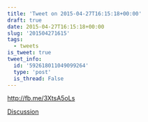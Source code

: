 ```yaml
---
title: 'Tweet on 2015-04-27T16:15:18+00:00'
draft: true
date: 2015-04-27T16:15:18+00:00
slug: '201504271615'
tags:
  - tweets
is_tweet: true
tweet_info:
  id: '592618011049099264'
  type: 'post'
  is_thread: False
---
```




<http://fb.me/3XtsA5oLs>

[Discussion](https://x.com/sytelus/status/592618011049099264)
